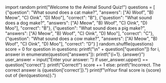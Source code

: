 import random
print("Welcome to the Animal Sound Quiz!")
questions = [
 {"question": "What sound does a cat make?", "answers": ["A) Woof", "B) Meow", 
"C) Oink", "D) Moo"], "correct": "B"},
 {"question": "What sound does a dog make?", "answers": ["A) Meow", "B) Woof", 
"C) Oink", "D) Moo"], "correct": "B"},
 {"question": "What sound does a pig make?", "answers": ["A) Meow", "B) Woof", 
"C) Oink", "D) Moo"], "correct": "C"},
 {"question": "What sound does a cow make?", "answers": ["A) Meow", "B) 
Woof", "C) Oink", "D) Moo"], "correct": "D"}
]
random.shuffle(questions)
score = 0
for question in questions:
 printf("\n" + question["question"])
 for i, answer in enumerate(question["answers"]):
printf("{i+1}. {answer}")
user_answer = input("Enter your answer: ")
if user_answer.upper() == question["correct"]:
printf("Correct!")
score += 1 else:
printf("Incorrect. The correct answer is {question['correct']}.")
print(f"\nYour final score is {score} out of {len(questions)}.")



